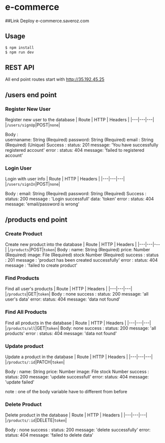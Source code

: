 # e-commerce

##Link Deploy
 e-commerce.saveroz.com 

## Usage
```javascript
$ npm install
$ npm run dev
```

## REST API
All end point routes start with http://35.192.45.25 
## /users end point

### **Register New User**

Register new user to the database
| Route | HTTP | Headers |
|---|---|---|
|`/users/signUp`|POST|`none`|

Body :  
   usernaname: String (Required)
   password: String (Required)
   email : String (Required) (Unique)
Success :
   status: 201
   message: 'You have successfully registered account'
error :
   status: 404
   message: 'failed to registered account'

### **Login User**

Login with user info
| Route | HTTP | Headers |
|---|---|---|
|`/users/signIn`|POST|`none`|

Body :
   email: String (Required)
   password: String (Required)
Success :
   status: 200
   message : 'Login successfull'
   data: 'token'
error :
   status: 404
   message: 'email/password is wrong'

## /products end point

### **Create Product**

Create new product into the database
| Route | HTTP | Headers |
|---|---|---|
|`/products`|POST|`token`|
Body :
   name: String (Required)
   price: Number (Required)
   image: File (Required)
   stock Number (Required)
success :
   status : 201
   message : 'product has been created successfully'
error :
   status: 404
   message : 'failed to create product'

### **Find Products**

Find all user's products
| Route | HTTP | Headers |
|---|---|---|
|`/products`|GET|`token`|
Body :
   none
success :
   status: 200
   message: 'all user's data'
error:
   status: 404
   message: 'data not found'
   
### **Find All Products**

Find all products in the database
| Route | HTTP | Headers |
|---|---|---|
|`/products/all`|GET|`token`|
Body:
   none
success :
   status: 200
   message: 'all products'
error :
   status: 404
   message: 'data not found'

### **Update product**

Update a product in the database
| Route | HTTP | Headers |
|---|---|---|
|`/products/:id`|PATCH|`token`|

Body :
   name: String 
   price: Number 
   image: File 
   stock Number 
success :
   status: 200
   message: 'update successfull'
error:
   status: 404
   message: 'update failed'

note : one of the body variable have to different from before 

### **Delete Product**
Delete product in the database
| Route | HTTP | Headers |
|---|---|---|
|`/products/:id`|DELETE|`token`|

Body :
   none
success :
   status: 200
   message: 'delete successfully'
error:
   status: 404
   message: 'failed to delete data'


